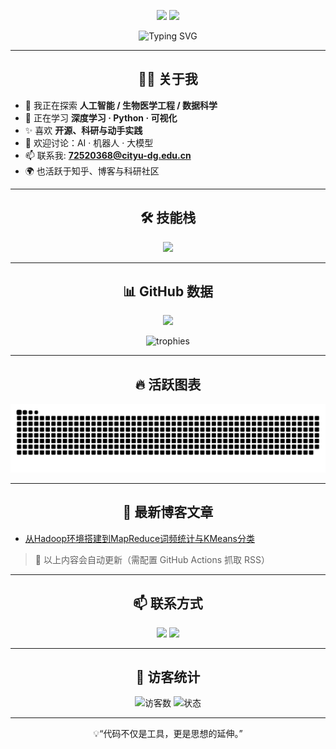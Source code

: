 <!-- 个人主页 README.md for dakelong -->
<p align="center">
  <img src="https://media.giphy.com/media/26tn33aiTi1jkl6H6/giphy.gif" width="400" />
  <img src="https://media.giphy.com/media/LmNwrBhejkK9EFP504/giphy.gif" width="400" />
</p>

<!-- 顶部欢迎 Banner -->
<p align="center">
  <img src="https://readme-typing-svg.herokuapp.com?size=28&center=true&vCenter=true&width=800&lines=你好，我是+Dakelong+👋;欢迎来到我的+GitHub+主页;持续学习·分享·创造中🚀" alt="Typing SVG" />
</p>

---

<!--简介 -->

<h2 align="center">👨‍💻 关于我</h2>

- 🔭 我正在探索 **人工智能 / 生物医学工程 / 数据科学**  
- 🌱 正在学习 **深度学习 · Python · 可视化**  
- ✨ 喜欢 **开源、科研与动手实践**  
- 💬 欢迎讨论：AI · 机器人 · 大模型  
- 📫 联系我: **72520368@cityu-dg.edu.cn**  
- 🌍 也活跃于知乎、博客与科研社区  

---

<h2 align="center">🛠 技能栈</h2>

<p align="center">
  <img src="https://skillicons.dev/icons?i=python,pytorch,tensorflow,r,matlab,git,github,linux,vscode,html,css,js,vue" />
</p>

---

<h2 align="center">📊 GitHub 数据</h2>

<p align="center">
  <img src="https://github-readme-stats.vercel.app/api?username=dakelong&show_icons=true&theme=radical" height="180" />
  <!-- <img src="https://github-readme-stats.vercel.app/api/top-langs/?username=dakelong&layout=compact&theme=radical" height="180" /> -->
</p>

<p align="center">
  <img src="https://github-profile-trophy.vercel.app/?username=dakelong&theme=tokyonight&row=1&column=6" alt="trophies" />
</p>

---

<h2 align="center">🔥 活跃图表</h2>

<p align="center">
  <img src="https://raw.githubusercontent.com/Platane/snk/output/github-contribution-grid-snake.svg" alt="snake animation" />
</p>

---

<h2 align="center">📝 最新博客文章</h2>

<!-- BLOG-POST-LIST:START -->
- [从Hadoop环境搭建到MapReduce词频统计与KMeans分类](https://blog.csdn.net/weixin_65863790/article/details/151904601?spm=1001.2014.3001.5501)
<!-- BLOG-POST-LIST:END -->

> 🔄 以上内容会自动更新（需配置 GitHub Actions 抓取 RSS）


---

<h2 align="center">📫 联系方式</h2>

<p align="center">
  <a href="mailto:72520368@cityu-dg.edu.cn"><img src="https://img.shields.io/badge/Email-dakelong@example.com-blue?style=for-the-badge&logo=gmail" /></a>
  <a href="https://www.zhihu.com/"><img src="https://img.shields.io/badge/Zhihu-知乎-informational?style=for-the-badge&logo=zhihu" /></a>
</p>

---

<h2 align="center">👀 访客统计</h2>

<p align="center">
  <img src="https://komarev.com/ghpvc/?username=dakelong&style=for-the-badge&color=brightgreen" alt="访客数" />
  <img src="https://img.shields.io/badge/Status-Actively%20Coding-blueviolet?style=for-the-badge&logo=github" alt="状态" />
</p>

---

<p align="center">
  💡“代码不仅是工具，更是思想的延伸。”  
</p>
